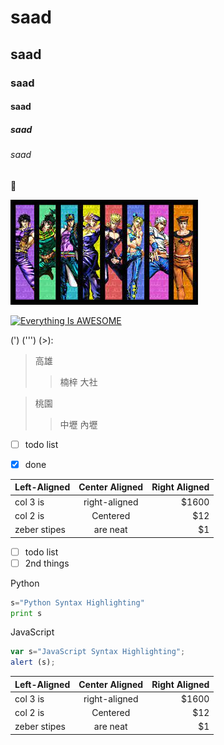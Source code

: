 # saad
## saad
### saad
#### saad
##### saad
###### saad

:slightly_smiling_face:

![JOJO](jojo.jpg "JOJO")

[![Everything Is AWESOME](https://img.youtube.com/vi/StTqXEQ2l-Y/0.jpg)](https://www.youtube.com/watch?v=StTqXEQ2l-Y "Everything Is AWESOME")

(')
(''')
(>):
>高雄
>>楠梓
>>大社

>桃園
>>中壢
>>內壢

- [ ] todo list
- [x] done













|Left-Aligned|Center Aligned|Right Aligned|
|:-----------|:------------:|-----------:|
|col 3 is|right-aligned|$1600|
|col 2 is|Centered|$12|
|zeber stipes|are neat|$1|






- [ ] todo list
- [ ] 2nd things

Python
```python
s="Python Syntax Highlighting"
print s
```

JavaScript
```js
var s="JavaScript Syntax Highlighting";
alert (s);
```

|Left-Aligned|Center Aligned|Right Aligned|
|:-----------|:------------:|-----------:|
|col 3 is|right-aligned|$1600|
|col 2 is|Centered|$12|
|zeber stipes|are neat|$1|


























